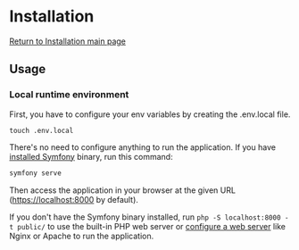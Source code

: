 # Installation

[Return to Installation main page](Installation.md)

## Usage

### Local runtime environment

First, you have to configure your env variables by creating the .env.local file.

    touch .env.local

There's no need to configure anything to run the application. If you have
[installed Symfony][symfony_cli] binary, run this command:

```bash
symfony serve
```

Then access the application in your browser at the given URL (<https://localhost:8000> by default).

If you don't have the Symfony binary installed, run `php -S localhost:8000 -t public/`
to use the built-in PHP web server or [configure a web server][web_server] like Nginx or
Apache to run the application.

[symfony_cli]: https://symfony.com/download
[web_server]: https://symfony.com/doc/current/cookbook/configuration/web_server_configuration.html
